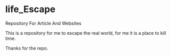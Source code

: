 # life_Escape
Repository For Article And Websites

This is a repository for me to escape the real world, for me it is a place to kill time.

Thanks for the repo.
